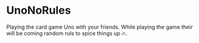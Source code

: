 # UnoNoRules
Playing the card game Uno with your friends. While playing the game their will be coming random ruls to spice things up 🔥.


